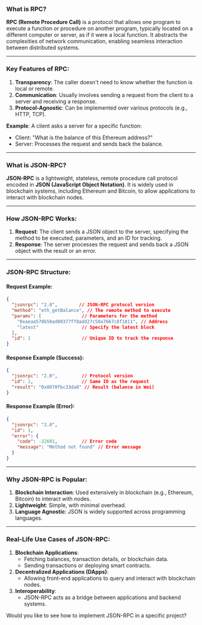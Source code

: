### What is RPC?

**RPC (Remote Procedure Call)** is a protocol that allows one program to execute a function or procedure on another program, typically located on a different computer or server, as if it were a local function. It abstracts the complexities of network communication, enabling seamless interaction between distributed systems.

---

### Key Features of RPC:
1. **Transparency**: The caller doesn't need to know whether the function is local or remote.
2. **Communication**: Usually involves sending a request from the client to a server and receiving a response.
3. **Protocol-Agnostic**: Can be implemented over various protocols (e.g., HTTP, TCP).

**Example**:
A client asks a server for a specific function:
- Client: "What is the balance of this Ethereum address?"
- Server: Processes the request and sends back the balance.

---

### What is JSON-RPC?

**JSON-RPC** is a lightweight, stateless, remote procedure call protocol encoded in **JSON (JavaScript Object Notation)**. It is widely used in blockchain systems, including Ethereum and Bitcoin, to allow applications to interact with blockchain nodes.

---

### How JSON-RPC Works:
1. **Request**: The client sends a JSON object to the server, specifying the method to be executed, parameters, and an ID for tracking.
2. **Response**: The server processes the request and sends back a JSON object with the result or an error.

---

### JSON-RPC Structure:

#### Request Example:
```json
{
  "jsonrpc": "2.0",        // JSON-RPC protocol version
  "method": "eth_getBalance", // The remote method to execute
  "params": [               // Parameters for the method
    "0xaeaa570b50ad00377ff8add27c50a7667c8f1811", // Address
    "latest"                // Specify the latest block
  ],
  "id": 1                   // Unique ID to track the response
}
```

#### Response Example (Success):
```json
{
  "jsonrpc": "2.0",         // Protocol version
  "id": 1,                  // Same ID as the request
  "result": "0x8070fbc33da8" // Result (balance in Wei)
}
```

#### Response Example (Error):
```json
{
  "jsonrpc": "2.0",
  "id": 1,
  "error": {
    "code": -32601,         // Error code
    "message": "Method not found" // Error message
  }
}
```

---

### Why JSON-RPC is Popular:
1. **Blockchain Interaction**: Used extensively in blockchain (e.g., Ethereum, Bitcoin) to interact with nodes.
2. **Lightweight**: Simple, with minimal overhead.
3. **Language Agnostic**: JSON is widely supported across programming languages.

---

### Real-Life Use Cases of JSON-RPC:
1. **Blockchain Applications**:
   - Fetching balances, transaction details, or blockchain data.
   - Sending transactions or deploying smart contracts.
2. **Decentralized Applications (DApps)**:
   - Allowing front-end applications to query and interact with blockchain nodes.
3. **Interoperability**:
   - JSON-RPC acts as a bridge between applications and backend systems.

Would you like to see how to implement JSON-RPC in a specific project?